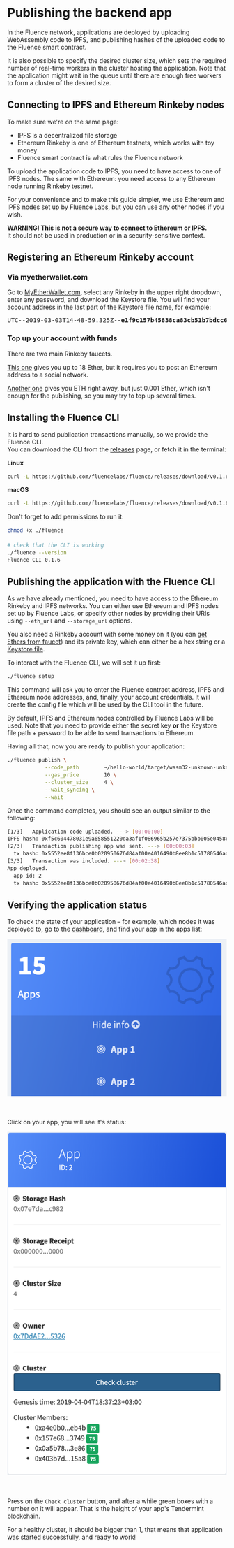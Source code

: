 # Publishing the backend app

In the Fluence network, applications are deployed by uploading WebAssembly code to IPFS, and publishing hashes of the uploaded code to the Fluence smart contract.

It is also possible to specify the desired cluster size, which sets the required number of real-time workers in the cluster hosting the application. Note that the application might wait in the queue until there are enough free workers to form a cluster of the desired size.

## Connecting to IPFS and Ethereum Rinkeby nodes

To make sure we're on the same page:

- IPFS is a decentralized file storage
- Ethereum Rinkeby is one of Ethereum testnets, which works with toy money
- Fluence smart contract is what rules the Fluence network

To upload the application code to IPFS, you need to have access to one of IPFS nodes. The same with Ethereum: you need access to any Ethereum node running Rinkeby testnet.

For your convenience and to make this guide simpler, we use Ethereum and IPFS nodes set up by Fluence Labs, but you can use any other nodes if you wish.

**WARNING! This is not a secure way to connect to Ethereum or IPFS.**  
It should not be used in production or in a security-sensitive context.

## Registering an Ethereum Rinkeby account

### Via myetherwallet.com

Go to [MyEtherWallet.com](https://vintage.myetherwallet.com/), select any Rinkeby in the upper right dropdown, enter any password, and download the Keystore file. You will find your account address in the last part of the Keystore file name, for example: 

<pre>
UTC--2019-03-03T14-48-59.325Z--<b>e1f9c157b45838ca83cb51b7bdcc6c7a3e56650f</b>
</pre>

### Top up your account with funds

There are two main Rinkeby faucets. 

[This one](https://faucet.rinkeby.io/) gives you up to 18 Ether, but it requires you to post an Ethereum address to a social network. 

[Another one](http://rinkeby-faucet.com/) gives you ETH right away, but just 0.001 Ether, which isn't enough for the publishing, so you may try to top up several times. 

## Installing the Fluence CLI

It is hard to send publication transactions manually, so we provide the Fluence CLI.  
You can download the CLI from the [releases](https://github.com/fluencelabs/fluence/releases/) page, or fetch it in the terminal:

**Linux**
```bash
curl -L https://github.com/fluencelabs/fluence/releases/download/v0.1.6/fluence-cli-0.1.6-linux-x64 -o fluence
```

**macOS**
```bash
curl -L https://github.com/fluencelabs/fluence/releases/download/v0.1.6/fluence-cli-0.1.6-mac-x64 -o fluence

```

Don't forget to add permissions to run it:
```bash
chmod +x ./fluence

# check that the CLI is working
./fluence --version
Fluence CLI 0.1.6
```

## Publishing the application with the Fluence CLI
As we have already mentioned, you need to have access to the Ethereum Rinkeby and IPFS networks. You can either use Ethereum and IPFS nodes set up by Fluence Labs, or specify other nodes by providing their URIs using `--eth_url` and `--storage_url` options.

You also need a Rinkeby account with some money on it (you can [get Ethers from faucet](https://faucet.rinkeby.io/)) and its private key, which can either be a hex string or a [Keystore file](../cli.md#keystore-json-file).

To interact with the Fluence CLI, we will set it up first:

```bash
./fluence setup
```
This command will ask you to enter the Fluence contract address, IPFS and Ethereum node addresses, and, finally, your account credentials. It will create the config file which will be used by the CLI tool in the future.

By default, IPFS and Ethereum nodes controlled by Fluence Labs will be used. Note that you need to provide either the secret key **or** the Keystore file path + password to be able to send transactions to Ethereum.

Having all that, now you are ready to publish your application:

```bash
./fluence publish \
            --code_path        ~/hello-world/target/wasm32-unknown-unknown/release/hello_world.wasm \
            --gas_price        10 \
            --cluster_size     4 \
            --wait_syncing \
            --wait
```

Once the command completes, you should see an output similar to the following:
```bash
[1/3]   Application code uploaded. ---> [00:00:00]
IPFS hash: 0xf5c604478031e9a658551220da3af1f086965b257e7375bbb005e0458c805874
[2/3]   Transaction publishing app was sent. ---> [00:00:03]
  tx hash: 0x5552ee8f136bce0b020950676d84af00e4016490b8ee8b1c51780546ad6016b7
[3/3]   Transaction was included. ---> [00:02:38]
App deployed.
  app id: 2
  tx hash: 0x5552ee8f136bce0b020950676d84af00e4016490b8ee8b1c51780546ad6016b7
```


## Verifying the application status
To check the state of your application – for example, which nodes it was deployed to, go to the [dashboard](http://dash.fluence.network), and find your app in the apps list:

<div style="text-align:center">
<kbd>
<img src="../images/apps.png" width="544px"/>
</kbd>
<br><br><br>
</div>

Click on your app, you will see it's status:
<div style="text-align:center">
<kbd>
<img src="../images/app_status.png" width="544px"/>
</kbd>
<br><br><br>
</div>

Press on the `Check cluster` button, and after a while green boxes with a number on it will appear. That is the height of your app's Tendermint blockchain. 

For a healthy cluster, it should be bigger than 1, that means that application was started successfully, and ready to work! 
